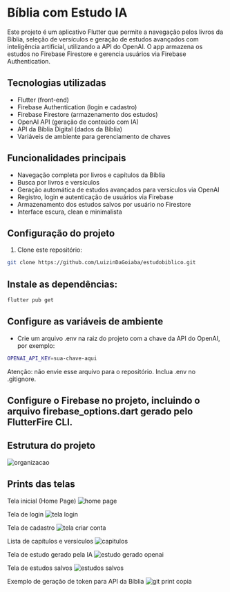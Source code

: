 # Bíblia com Estudo IA

Este projeto é um aplicativo Flutter que permite a navegação pelos livros da Bíblia, seleção de versículos e geração de estudos avançados com inteligência artificial, utilizando a API do OpenAI. O app armazena os estudos no Firebase Firestore e gerencia usuários via Firebase Authentication.

## Tecnologias utilizadas

- Flutter (front-end)
- Firebase Authentication (login e cadastro)
- Firebase Firestore (armazenamento dos estudos)
- OpenAI API (geração de conteúdo com IA)
- API da Bíblia Digital (dados da Bíblia)
- Variáveis de ambiente para gerenciamento de chaves

## Funcionalidades principais

- Navegação completa por livros e capítulos da Bíblia
- Busca por livros e versículos
- Geração automática de estudos avançados para versículos via OpenAI
- Registro, login e autenticação de usuários via Firebase
- Armazenamento dos estudos salvos por usuário no Firestore
- Interface escura, clean e minimalista

## Configuração do projeto

1. Clone este repositório:

```bash
git clone https://github.com/LuizinDaGoiaba/estudobiblico.git
```
## Instale as dependências:
```bash
flutter pub get
```
## Configure as variáveis de ambiente
- Crie um arquivo .env na raiz do projeto com a chave da API do OpenAI, por exemplo:
```bash
OPENAI_API_KEY=sua-chave-aqui
```
Atenção: não envie esse arquivo para o repositório. Inclua .env no .gitignore.
## Configure o Firebase no projeto, incluindo o arquivo firebase_options.dart gerado pelo FlutterFire CLI.
## Estrutura do projeto
![organizacao](https://github.com/user-attachments/assets/ff562080-9f03-4934-8432-6b3704323f3a)

## Prints das telas
Tela inicial (Home Page)
![home page](https://github.com/user-attachments/assets/1f09fb68-3625-4232-8a31-403eda7f3d4d)

Tela de login
![tela login](https://github.com/user-attachments/assets/3d34d9a2-91d1-4ab2-8f1a-ef217dc6c3d0)

Tela de cadastro
![tela criar conta](https://github.com/user-attachments/assets/eea7d3f6-4923-4281-9feb-a07c8943d01b)

Lista de capítulos e versículos
![capitulos](https://github.com/user-attachments/assets/42964037-1d08-4e55-a120-b4ef1e69faf9)

Tela de estudo gerado pela IA
![estudo gerado openai](https://github.com/user-attachments/assets/e53e0534-eb72-42bc-86a0-460498d577fe)

Tela de estudos salvos
![estudos salvos](https://github.com/user-attachments/assets/13be2bc5-96b3-4c91-a308-811fc1f65a93)

Exemplo de geração de token para API da Bíblia
![git print copia](https://github.com/user-attachments/assets/6557b23e-31bb-4dd8-a56c-9c5d512aeb33)
